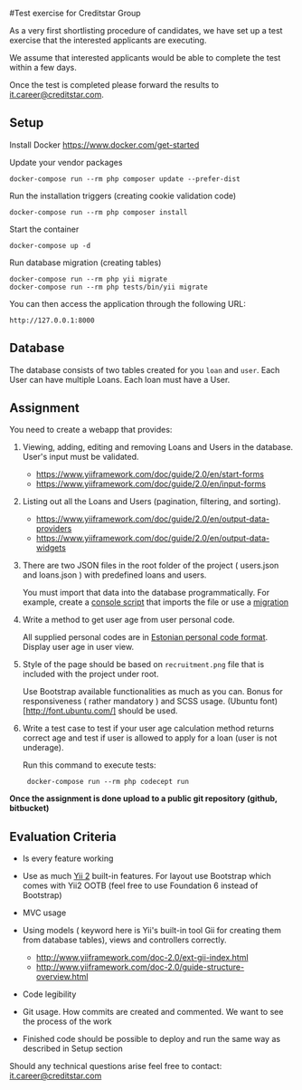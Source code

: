 #Test exercise for Creditstar Group

As a very first shortlisting procedure of candidates, we have set up a test exercise that the interested applicants are executing.  

We assume that interested applicants would be able to complete the test within a few days. 

Once the test is completed please forward the results to <it.career@creditstar.com>.

## Setup

Install Docker https://www.docker.com/get-started

Update your vendor packages

    docker-compose run --rm php composer update --prefer-dist
    
Run the installation triggers (creating cookie validation code)

    docker-compose run --rm php composer install    
    
Start the container

    docker-compose up -d
    
Run database migration (creating tables)

    docker-compose run --rm php yii migrate    
    docker-compose run --rm php tests/bin/yii migrate    
        
You can then access the application through the following URL:

    http://127.0.0.1:8000

## Database

The database consists of two tables created for you ```loan``` and ```user```. Each User can have multiple Loans. Each loan must have a User.

## Assignment

You need to create a webapp that provides:

1. Viewing, adding, editing and removing Loans and Users in the database. User's input must be validated.

   * https://www.yiiframework.com/doc/guide/2.0/en/start-forms
   * https://www.yiiframework.com/doc/guide/2.0/en/input-forms

2. Listing out all the Loans and Users (pagination, filtering, and sorting).
    
   * https://www.yiiframework.com/doc/guide/2.0/en/output-data-providers
   * https://www.yiiframework.com/doc/guide/2.0/en/output-data-widgets

3. There are two JSON files in the root folder of the project ( users.json and loans.json ) with predefined loans and users. 

   You must import that data into the database programmatically. For example, create a [console script](https://www.yiiframework.com/doc/guide/2.0/en/tutorial-console) that imports the file or use a [migration](https://www.yiiframework.com/doc/guide/2.0/en/db-migrations)

4. Write a method to get user age from user personal code. 
    
   All supplied personal codes are in [Estonian personal code format](https://en.wikipedia.org/wiki/National_identification_number#Estonia).
   Display user age in user view.

5. Style of the page should be based on ```recruitment.png``` file that is included with the project under root.

    Use Bootstrap available functionalities as much as you can. Bonus for responsiveness ( rather mandatory ) and SCSS usage. (Ubuntu font)[http://font.ubuntu.com/] should be used.

6. Write a test case to test if your user age calculation method returns correct age and test if user is allowed to apply for a loan (user is not underage).

    Run this command to execute tests:

        docker-compose run --rm php codecept run
    
**Once the assignment is done upload to a public git repository (github, bitbucket)**

## Evaluation Criteria

* Is every feature working
* Use as much [Yii 2](https://www.yiiframework.com) built-in features. For layout use Bootstrap which comes with Yii2 OOTB (feel free to use Foundation 6 instead of Bootstrap)
* MVC usage
* Using models ( keyword here is Yii's built-in tool Gii for creating them from database tables), views and controllers correctly.
    
    * http://www.yiiframework.com/doc-2.0/ext-gii-index.html
    * http://www.yiiframework.com/doc-2.0/guide-structure-overview.html
    
* Code legibility
* Git usage. How commits are created and commented. We want to see the process of the work
* Finished code should be possible to deploy and run the same way as described in Setup section

Should any technical questions arise feel free to contact: <it.career@creditstar.com>